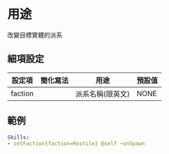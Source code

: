 用途
=================

改變目標實體的派系

細項設定
----------

| 設定項 | 簡化寫法 | 用途 | 預設值 |
|-----------|------------|----------------------------------------------------------------------------------------------------------------|---------------|
| faction  |  | 派系名稱(限英文) | NONE  |

範例
--------
```yml
Skills:
- setFaction{faction=Hostile} @self ~onSpawn
```
